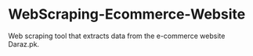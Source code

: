 # WebScraping-Ecommerce-Website
Web scraping tool that extracts data from the e-commerce website Daraz.pk.
